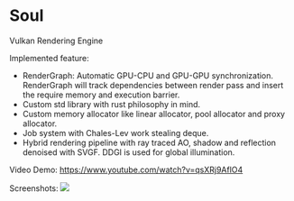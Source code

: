 # Soul
Vulkan Rendering Engine

Implemented feature:
- RenderGraph: Automatic GPU-CPU and GPU-GPU synchronization. RenderGraph will track dependencies between render pass and insert the require memory and execution barrier.
- Custom std library with rust philosophy in mind.
- Custom memory allocator like linear allocator, pool allocator and proxy allocator.
- Job system with Chales-Lev work stealing deque.
- Hybrid rendering pipeline with ray traced AO, shadow and reflection denoised with SVGF. DDGI is used for global illumination.

Video Demo:
https://www.youtube.com/watch?v=qsXRj9AflO4

Screenshots:
![](teasser_images/teaser.png)


